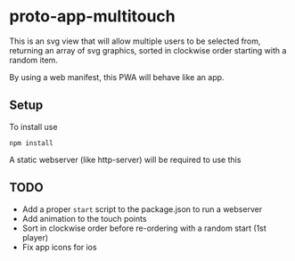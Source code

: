 # proto-app-multitouch

This is an svg view that will allow multiple users to be selected from,
returning an array of svg graphics, sorted in clockwise order starting 
with a random item. 

By using a web manifest, this PWA will behave like an app.

## Setup

To install use

```
npm install
```

A static webserver (like http-server) will be required to use this

## TODO

* Add a proper `start` script to the package.json to run a webserver
* Add animation to the touch points
* Sort in clockwise order before re-ordering with a random start (1st player)
* Fix app icons for ios
